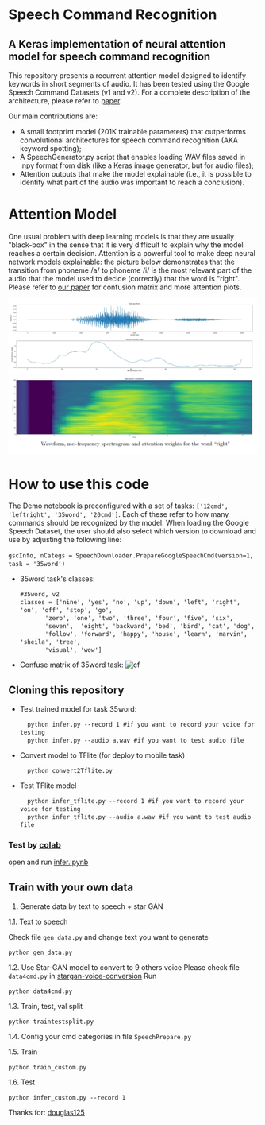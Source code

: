 # Speech Command Recognition

## A Keras implementation of neural attention model for speech command recognition

This repository presents a recurrent attention model designed to identify keywords in short segments of audio. It has been tested using the Google Speech Command Datasets (v1 and v2).
For a complete description of the architecture, please refer to [paper](https://arxiv.org/abs/1808.08929).

Our main contributions are:

- A small footprint model (201K trainable parameters) that outperforms convolutional architectures for speech command recognition (AKA keyword spotting);
- A SpeechGenerator.py script that enables loading WAV files saved in .npy format from disk (like a Keras image generator, but for audio files);
- Attention outputs that make the model explainable (i.e., it is possible to identify what part of the audio was important to reach a conclusion).

# Attention Model

One usual problem with deep learning models is that they are usually "black-box" in the sense that it is very difficult to explain why the model reaches a certain decision. Attention is a powerful tool to make deep neural network models explainable: the picture below demonstrates that the transition from phoneme /a/ to phoneme /i/ is the most relevant part of the audio that the model used to decide (correctly) that the word is "right". Please refer to  [our paper](https://arxiv.org/abs/1808.08929) for confusion matrix and more attention plots.

![Attention for word Right](AttRight.png)

# How to use this code

The Demo notebook is preconfigured with a set of tasks: ```['12cmd', 'leftright', '35word', '20cmd']```. Each of these refer to how many commands should be recognized by the model. When loading the Google Speech Dataset, the user should also select which version to download and use by adjusting the following line:

```gscInfo, nCategs = SpeechDownloader.PrepareGoogleSpeechCmd(version=1, task = '35word')```

- 35word task's classes:
    ``````
    #35word, v2
    classes = ['nine', 'yes', 'no', 'up', 'down', 'left', 'right', 'on', 'off', 'stop', 'go',
           'zero', 'one', 'two', 'three', 'four', 'five', 'six', 
           'seven',  'eight', 'backward', 'bed', 'bird', 'cat', 'dog',
           'follow', 'forward', 'happy', 'house', 'learn', 'marvin', 'sheila', 'tree',
           'visual', 'wow']
- Confuse matrix of 35word task:
![cf](result.png)

## Cloning this repository

- Test trained model for task 35word:
  ``````
    python infer.py --record 1 #if you want to record your voice for testing
    python infer.py --audio a.wav #if you want to test audio file
  
- Convert model to TFlite (for deploy to mobile task)
  ``````
    python convert2Tflite.py
  
- Test TFlite model
  ``````
    python infer_tflite.py --record 1 #if you want to record your voice for testing
    python infer_tflite.py --audio a.wav #if you want to test audio file

### Test by [colab](https://drive.google.com/drive/folders/12yiH4c38uQA33wth9_EVLwXxJt_ZTX8J?usp=sharing)

open and run [infer.ipynb](https://colab.research.google.com/drive/1YdcZIj3plQs7aF-bJ8rT_i43d7zHfVQm?usp=sharing)
  
## Train with your own data

1. Generate data by text to speech + star GAN

1.1. Text to speech

   Check file `gen_data.py` and change text you want to generate
```
python gen_data.py
```
1.2. Use Star-GAN model to convert to 9 others voice
  Please check file `data4cmd.py` in [stargan-voice-conversion](http://gitlab.giaingay.io/vuthithao/stargan-voice-conversion)
  Run
```
python data4cmd.py
```

1.3. Train, test, val split
```
python traintestsplit.py
```

1.4. Config your cmd categories in file `SpeechPrepare.py`

1.5. Train
```
python train_custom.py
```
1.6. Test
```
python infer_custom.py --record 1
```

Thanks for: [douglas125](https://github.com/douglas125/SpeechCmdRecognition)
